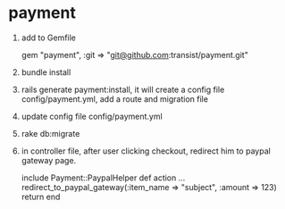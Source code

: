 payment
=======

1. add to Gemfile

    gem "payment", :git => "git@github.com:transist/payment.git"

2. bundle install

3. rails generate payment:install, it will create a config file
   config/payment.yml, add a route and migration file

4. update config file config/payment.yml

5. rake db:migrate

6. in controller file, after user clicking checkout, redirect him to
   paypal gateway page.

    include Payment::PaypalHelper
    def action
      ...
      redirect_to_paypal_gateway(:item_name => "subject", :amount => 123)
      return
    end
